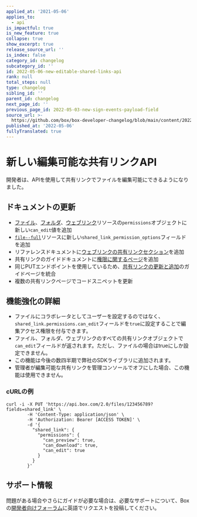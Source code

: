 ```yaml
---
applied_at: '2021-05-06'
applies_to:
  - api
is_impactful: true
is_new_feature: true
collapse: true
show_excerpt: true
release_source_url: ''
is_index: false
category_id: changelog
subcategory_id: ''
id: 2022-05-06-new-editable-shared-links-api
rank: null
total_steps: null
type: changelog
sibling_id: ''
parent_id: changelog
next_page_id: ''
previous_page_id: 2022-05-03-new-sign-events-payload-field
source_url: >-
  https://github.com/box/box-developer-changelog/blob/main/content/2022/05-06-new-editable-shared-links-api.md
published_at: '2022-05-06'
fullyTranslated: true
---
```

# 新しい編集可能な共有リンクAPI

開発者は、APIを使用して共有リンクでファイルを編集可能にできるようになりました。

<!-- more -->

## ドキュメントの更新

* [ファイル][3]、[フォルダ][2]、[ウェブリンク][5]リソースの`permissions`オブジェクトに新しい`can_edit`値を追加
* [`file--full`][4]リソースに新しい`shared_link_permission_options`フィールドを追加
* リファレンスドキュメントに[ウェブリンクの共有リンクセクション][6]を追加
* 共有リンクのガイドドキュメントに[権限に関するページ][7]を追加
* 同じPUTエンドポイントを使用しているため、[共有リンクの更新と追加][8]のガイドページを統合
* 複数の共有リンクページでコードスニペットを更新

## 機能強化の詳細

* ファイルにコラボレータとしてユーザーを設定するのではなく、`shared_link.permissions.can_edit`フィールドを`true`に設定することで編集アクセス権限を付与できます。
* ファイル、フォルダ、ウェブリンクのすべての共有リンクオブジェクトで`can_edit`フィールドが返されます。ただし、ファイルの場合はtrueにしか設定できません。
* この機能は今後の数四半期で弊社のSDKライブラリに追加されます。
* 管理者が編集可能な共有リンクを管理コンソールでオフにした場合、この機能は使用できません。

### cURLの例

```curl
curl -i -X PUT 'https://api.box.com/2.0/files/123456789?fields=shared_link' \
        -H 'Content-Type: application/json' \
        -H 'Authorization: Bearer [ACCESS TOKEN]' \
        -d '{
          "shared_link": {
            "permissions": {
              "can_preview": true,
              "can_download": true,
              "can_edit": true
            }
          }
        }'
```

## サポート情報

問題がある場合やさらにガイドが必要な場合は、必要なサポートについて、Boxの[開発者向けフォーラム][1]に英語でリクエストを投稿してください。

[1]: https://support.box.com/hc/en-us/community/topics/360001932973-Platform-and-Developer-Forum

[2]: r://folder--full#param-shared_link-permissions

[3]: r://file--full#param-shared_link-permissions

[4]: r://file--full/#param-shared_link_permission_options

[5]: r://web-link/#param-shared_link-permissions

[6]: e://get-shared-items--web-links

[7]: g://shared-links/permissions

[8]: g://shared-links/create-or-update
